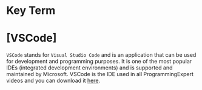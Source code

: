 # Key Term

# [VSCode]
`VSCode` stands for `Visual Studio Code` and is an application that can be used for 
development and programming purposes. It is one of the most popular IDEs (integrated 
development environments) and is supported and maintained by Microsoft. VSCode is the 
IDE used in all ProgrammingExpert videos and you can download it [here](https://code.visualstudio.com/download).